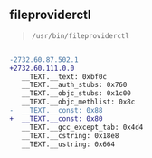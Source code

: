 ## fileproviderctl

> `/usr/bin/fileproviderctl`

```diff

-2732.60.87.502.1
+2732.60.111.0.0
   __TEXT.__text: 0xbf0c
   __TEXT.__auth_stubs: 0x760
   __TEXT.__objc_stubs: 0x1c00
   __TEXT.__objc_methlist: 0x8c
-  __TEXT.__const: 0x88
+  __TEXT.__const: 0x80
   __TEXT.__gcc_except_tab: 0x4d4
   __TEXT.__cstring: 0x18e8
   __TEXT.__ustring: 0x664

```
